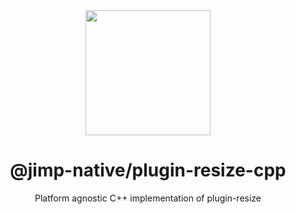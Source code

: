 <div align="center">
  <img width="200" height="200" src="https://raw.githubusercontent.com/sjoerd108/jimp-native/b62679c91a8011abc0970761ba29b0935b1837b5/assets/jimp_native_logo.png">
  <h1>@jimp-native/plugin-resize-cpp</h1>
  <p>Platform agnostic C++ implementation of plugin-resize</p>
</div>

